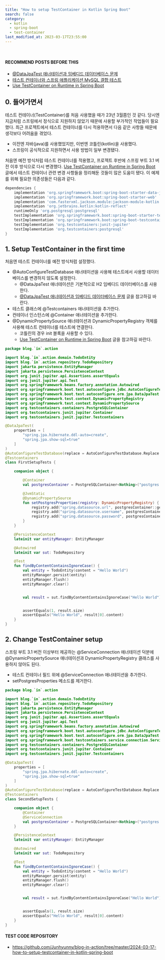 ```yaml
---
title: "How to setup TestContainer in Kotlin Spring Boot"
search: false
category:
  - kotlin
  - spring-boot
  - test-container
last_modified_at: 2023-03-17T23:55:00
---
```


<br/>

#### RECOMMEND POSTS BEFORE THIS

- [@DataJpaTest 애너테이션과 임베디드 데이터베이스 문제][do-not-replace-database-link]
- [테스트 컨테이너와 스프링 애플리케이션 MySQL 결합 테스트][test-container-for-database-link]
- [Use TestContainer on Runtime in Spring Boot][use-test-container-on-runtime-in-spring-boot-link]

## 0. 들어가면서

테스트 컨테이너(TestContainer)를 처음 사용했을 때가 23년 3월쯤인 것 같다. 당시엔 지금처럼 스프링에서 정식으로 지원하지 않았기 때문에 사용할 부가적인 작업들이 필요했다. 최근 프로젝트에서 테스트 컨테이너를 다시 적용하면서 다음 같은 사항들 때문에 생각보다 어려움을 겪었다.

- 이전엔 자바(java)를 사용했었지만, 이번엔 코틀린(kotlin)을 사용했다.
- 스프링이 공식적으로 지원하면서 사용 방법이 일부 변경됐다.

처음엔 예전 방식처럼 테스트 컨테이너를 적용했고, 프로젝트 후반에 스프링 부트 3.1 버전 이후 방식으로 다시 변경했다. [Use TestContainer on Runtime in Spring Boot][use-test-container-on-runtime-in-spring-boot-link] 글에서 테스트 컨테이너 관련 변경 사항들을 정리해둔 것들이 많은 도움이 됐다. 이 예제를 위해 필요한 의존성들은 다음과 같다.

```groovy
dependencies {
    implementation 'org.springframework.boot:spring-boot-starter-data-jpa'
    implementation 'org.springframework.boot:spring-boot-starter-web'
    implementation 'com.fasterxml.jackson.module:jackson-module-kotlin'
    implementation 'org.jetbrains.kotlin:kotlin-reflect'
    runtimeOnly 'org.postgresql:postgresql'
    testImplementation 'org.springframework.boot:spring-boot-starter-test'
    testImplementation 'org.springframework.boot:spring-boot-testcontainers'
    testImplementation 'org.testcontainers:junit-jupiter'
    testImplementation 'org.testcontainers:postgresql'
}
```

## 1. Setup TestContainer in the first time 

처음엔 테스트 컨테이너를 예전 방식처럼 설정했다. 

- @AutoConfigureTestDatabase 애너테이션을 사용해 테스트에서 사용할 데이터베이스를 변경하지 않도록 설정한다.
  - @DataJpaTest 애너테이션은 기본적으로 H2 임베디드 데이터베이스를 사용한다.
  - [@DataJpaTest 애너테이션과 임베디드 데이터베이스 문제][do-not-replace-database-link] 글을 참고하길 바란다.
- 테스트 클래스에 @Testcontainers 애너테이션을 추가한다.
- 컨테이너 인스턴스에 @Container 애너테이션을 추가한다.
- @DynamicPropertySource 애너테이션과 DynamicPropertyRegistry 객체를 사용해 테스트 컨테이너를 테스트에 연결한다.
  - 코틀린의 경우 init 블록을 사용할 수 있다.
  - [Use TestContainer on Runtime in Spring Boot][use-test-container-on-runtime-in-spring-boot-link] 글을 참고하길 바란다.

```kotlin
package blog.`in`.action

import blog.`in`.action.domain.TodoEntity
import blog.`in`.action.repository.TodoRepository
import jakarta.persistence.EntityManager
import jakarta.persistence.PersistenceContext
import org.junit.jupiter.api.Assertions.assertEquals
import org.junit.jupiter.api.Test
import org.springframework.beans.factory.annotation.Autowired
import org.springframework.boot.test.autoconfigure.jdbc.AutoConfigureTestDatabase
import org.springframework.boot.test.autoconfigure.orm.jpa.DataJpaTest
import org.springframework.test.context.DynamicPropertyRegistry
import org.springframework.test.context.DynamicPropertySource
import org.testcontainers.containers.PostgreSQLContainer
import org.testcontainers.junit.jupiter.Container
import org.testcontainers.junit.jupiter.Testcontainers

@DataJpaTest(
    properties = [
        "spring.jpa.hibernate.ddl-auto=create",
        "spring.jpa.show-sql=true"
    ]
)
@AutoConfigureTestDatabase(replace = AutoConfigureTestDatabase.Replace.NONE)
@Testcontainers
class FirstSetupTests {

    companion object {

        @Container
        val postgresContainer = PostgreSQLContainer<Nothing>("postgres:16")

        @JvmStatic
        @DynamicPropertySource
        fun setPostgresProperties(registry: DynamicPropertyRegistry) {
            registry.add("spring.datasource.url", postgresContainer::getJdbcUrl)
            registry.add("spring.datasource.username", postgresContainer::getUsername)
            registry.add("spring.datasource.password", postgresContainer::getPassword)
        }
    }

    @PersistenceContext
    lateinit var entityManager: EntityManager

    @Autowired
    lateinit var sut: TodoRepository

    @Test
    fun findByContentContainsIgnoreCase() {
        val entity = TodoEntity(content = "Hello World")
        entityManager.persist(entity)
        entityManager.flush()
        entityManager.clear()


        val result = sut.findByContentContainsIgnoreCase("Hello World")


        assertEquals(1, result.size)
        assertEquals("Hello World", result[0].content)
    }
}
```

## 2. Change TestContainer setup

스프링 부트 3.1 버전 이상부터 제공하는 @ServiceConnection 애너테이션 덕분에 @DynamicPropertySource 애너테이션과 DynamicPropertyRegistry 클래스를 사용하지 않아도 된다.

- 테스트 컨테이너 필드 위에 @ServiceConnection 애너테이션을 추가한다.
- setPostgresProperties 메소드를 제거한다.

```kotlin
package blog.`in`.action

import blog.`in`.action.domain.TodoEntity
import blog.`in`.action.repository.TodoRepository
import jakarta.persistence.EntityManager
import jakarta.persistence.PersistenceContext
import org.junit.jupiter.api.Assertions.assertEquals
import org.junit.jupiter.api.Test
import org.springframework.beans.factory.annotation.Autowired
import org.springframework.boot.test.autoconfigure.jdbc.AutoConfigureTestDatabase
import org.springframework.boot.test.autoconfigure.orm.jpa.DataJpaTest
import org.springframework.boot.testcontainers.service.connection.ServiceConnection
import org.testcontainers.containers.PostgreSQLContainer
import org.testcontainers.junit.jupiter.Container
import org.testcontainers.junit.jupiter.Testcontainers

@DataJpaTest(
    properties = [
        "spring.jpa.hibernate.ddl-auto=create",
        "spring.jpa.show-sql=true"
    ]
)
@AutoConfigureTestDatabase(replace = AutoConfigureTestDatabase.Replace.NONE)
@Testcontainers
class SecondSetupTests {

    companion object {
        @Container
        @ServiceConnection
        val postgresContainer = PostgreSQLContainer<Nothing>("postgres:16")
    }

    @PersistenceContext
    lateinit var entityManager: EntityManager

    @Autowired
    lateinit var sut: TodoRepository

    @Test
    fun findByContentContainsIgnoreCase() {
        val entity = TodoEntity(content = "Hello World")
        entityManager.persist(entity)
        entityManager.flush()
        entityManager.clear()


        val result = sut.findByContentContainsIgnoreCase("Hello World")


        assertEquals(1, result.size)
        assertEquals("Hello World", result[0].content)
    }
}
```

#### TEST CODE REPOSITORY

- <https://github.com/Junhyunny/blog-in-action/tree/master/2024-03-17-how-to-setup-testcontainer-in-kotlin-spring-boot>

[do-not-replace-database-link]: https://junhyunny.github.io/spring-boot/jpa/test-driven-development/do-not-replace-database-when-using-data-jpa-test-annotation/
[test-container-for-database-link]: https://junhyunny.github.io/spring-boot/test-container/mysql/test-container-for-database/
[use-test-container-on-runtime-in-spring-boot-link]: https://junhyunny.github.io/spring-boot/use-test-container-on-runtime-in-spring-boot/
